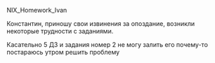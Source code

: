 NIX_Homework_Ivan

Константин, приношу свои извинения за опоздание, возникли некоторые трудности с заданиями.

Касательно 5 ДЗ и задания номер 2 не могу залить его почему-то постараюсь утром решить проблему
